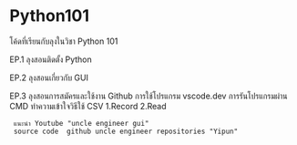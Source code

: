 # Python101
โค้ดที่เรียนกับลุงในวิชา Python 101


EP.1 ลุงสอนติดตั้ง Python

EP.2 ลุงสอนเกี่ยวกับ GUI

EP.3 ลุงสอนการสมัครและใช้งาน Github
     การใช้โปรแกรม vscode.dev
     การรันโปรแกรมผ่าน CMD
     ทำความเข้าใจวิธีใช้ CSV 
          1.Record 
          2.Read
               
     แนะนำ Youtube "uncle engineer gui"
     source code  github uncle engineer repositories "Yipun"
